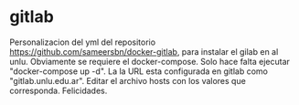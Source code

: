 # gitlab
Personalizacion del yml del repositorio https://github.com/sameersbn/docker-gitlab, para instalar el gilab en al unlu.
Obviamente se requiere el docker-compose.
Solo hace falta ejecutar "docker-compose up -d".
La la URL esta configurada en gitlab como "gitlab.unlu.edu.ar". Editar el archivo hosts con los valores que corresponda.
Felicidades.
